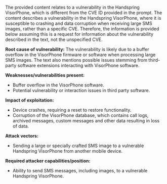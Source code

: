 The provided content relates to a vulnerability in the Handspring VisorPhone, which is different from the CVE ID provided in the prompt. The content describes a vulnerability in the Handspring VisorPhone, where it is susceptible to crashing and data corruption when receiving large SMS images, rather than a specific CVE. Therefore, the information is provided below assuming this is a request for information about the vulnerability described in the text, not the unspecified CVE.

**Root cause of vulnerability:**
The vulnerability is likely due to a buffer overflow in the VisorPhone firmware or software when processing large SMS images. The text also mentions possible issues stemming from third-party software extensions interacting with VisorPhone software.

**Weaknesses/vulnerabilities present:**
- Buffer overflow in the VisorPhone software.
- Potential vulnerability or interaction issues in third party software.

**Impact of exploitation:**
- Device crashes, requiring a reset to restore functionality.
- Corruption of the VisorPhone database, which contains call logs, archived messages, custom messages and other data resulting in loss of data.

**Attack vectors:**
- Sending a large or specially crafted SMS image to a vulnerable Handspring VisorPhone from another mobile device.

**Required attacker capabilities/position:**
- Ability to send SMS messages, including images, to a vulnerable Handspring VisorPhone.